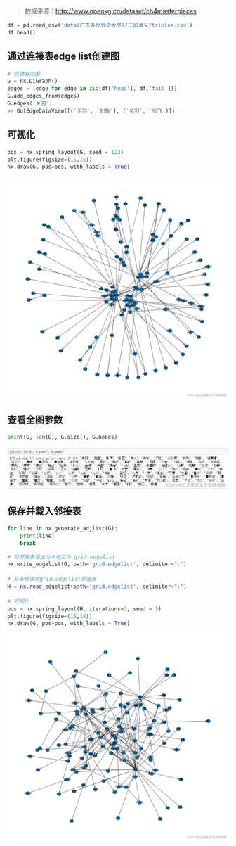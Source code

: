 > 数据来源：http://www.openkg.cn/dataset/ch4masterpieces
```python
df = pd.read_csv('data(广东外贸外语大学)/三国演义/triples.csv')
df.head()
```

## 通过连接表edge list创建图

```python
# 创建有向图
G = nx.DiGraph()
edges = [edge for edge in zip(df['head'], df['tail'])]
G.add_edges_from(edges)
G.edges('关羽')
>> OutEdgeDataView([('关羽', '刘备'), ('关羽', '张飞')])
```

## 可视化

```python
pos = nx.spring_layout(G, seed = 123)
plt.figure(figsize=(15,15))
nx.draw(G, pos=pos, with_labels = True)
```

![img.png](img.png)

## 查看全图参数

```python
print(G, len(G), G.size(), G.nodes)
```

![img_1.png](img_1.png)

## 保存并载入邻接表

```python
for line in nx.generate_adjlist(G):
    print(line)
    break
```

```python
# 将邻接表导出为本地文件 grid.edgelist
nx.write_edgelist(G, path='grid.edgelist', delimiter=":")

# 从本地读取grid.edgelist邻接表
H = nx.read_edgelist(path='grid.edgelist', delimiter=":")

# 可视化
pos = nx.spring_layout(H, iterations=3, seed = 5)
plt.figure(figsize=(15,14))
nx.draw(G, pos=pos, with_labels = True)
```

![img_2.png](img_2.png)